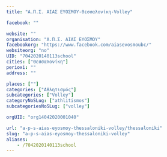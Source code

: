 ```yaml
---
title: "Α.Π.Σ. ΑΙΑΣ ΕΥΟΣΜΟΥ-Θεσσαλονίκη-Volley"

facebook: ""

website: ""
organisation: "Α.Π.Σ. ΑΙΑΣ ΕΥΟΣΜΟΥ"
facebookorg: "https://www.facebook.com/aiasevosmoubc/"
websiteorg: "no"
UID: "7042020140113school"
cities: ["Θεσσαλονίκη"]
perioxi: ""
address: ""

places: [""]
categories: ["Αθλητισμός"]
subcategories: ["Volley"]
categoryNoSLug: ["athlitismos"]
subcategoriesNoSLug: ["volley"]

orgUID: "org14042020001040"

url: "a-p-s-aias-eyosmoy-thessaloniki-volley/thessaloniki"
slug: "a-p-s-aias-eyosmoy-thessaloniki-volley"
aliases:
    - /7042020140113school
---
```





